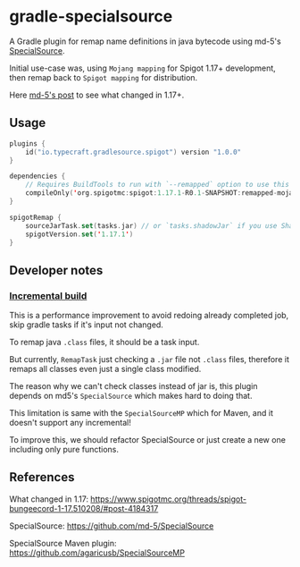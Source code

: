 # gradle-specialsource

A Gradle plugin for remap name definitions in java bytecode using
md-5's [SpecialSource](https://github.com/md-5/SpecialSource).

Initial use-case was, using `Mojang mapping` for Spigot 1.17+ development, then remap back to `Spigot mapping` for distribution. 

Here [md-5's post](https://www.spigotmc.org/threads/spigot-bungeecord-1-17.510208/#post-4184317) to see what changed
in 1.17+.

## Usage

```kotlin
plugins {
    id("io.typecraft.gradlesource.spigot") version "1.0.0"
}

dependencies {
    // Requires BuildTools to run with `--remapped` option to use this local dependency.
    compileOnly('org.spigotmc:spigot:1.17.1-R0.1-SNAPSHOT:remapped-mojang')
}

spigotRemap {
    sourceJarTask.set(tasks.jar) // or `tasks.shadowJar` if you use Shadow plugin.
    spigotVersion.set('1.17.1')
}
```

## Developer notes

### [Incremental build](https://docs.gradle.org/current/userguide/java_plugin.html#sec:incremental_compile)

This is a performance improvement to avoid redoing already completed job, skip gradle tasks if it's input not changed.

To remap java `.class` files, it should be a task input.

But currently, `RemapTask` just checking a `.jar` file not `.class` files, therefore it remaps all classes even just a single class modified.

The reason why we can't check classes instead of jar is, this plugin depends on md5's `SpecialSource` which makes hard to doing that. 

This limitation is same with the `SpecialSourceMP` which for Maven, and it doesn't support any incremental! 

To improve this, we should refactor SpecialSource or just create a new one including only pure functions.

## References

What changed in 1.17: https://www.spigotmc.org/threads/spigot-bungeecord-1-17.510208/#post-4184317

SpecialSource: https://github.com/md-5/SpecialSource

SpecialSource Maven plugin: https://github.com/agaricusb/SpecialSourceMP
